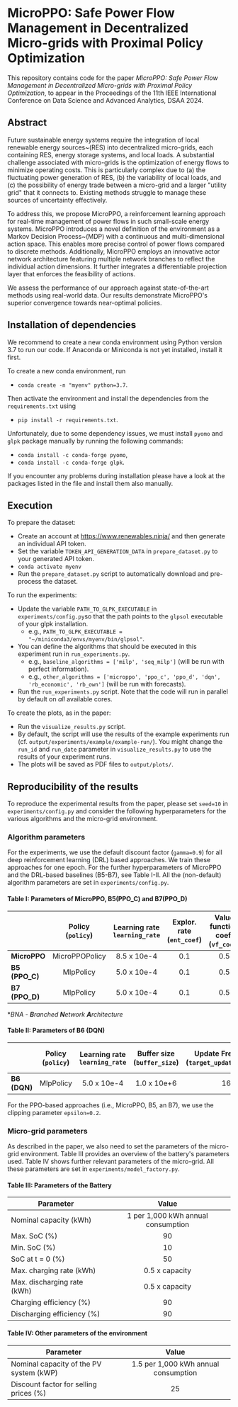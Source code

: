 # MicroPPO: Safe Power Flow Management in Decentralized Micro-grids with Proximal Policy Optimization

This repository contains code for the paper *MicroPPO: Safe Power Flow Management in Decentralized Micro-grids with
Proximal Policy Optimization*, to appear in the Proceedings of the 11th IEEE International Conference on Data Science 
and Advanced Analytics, DSAA 2024.

## Abstract

Future sustainable energy systems require the integration of local renewable energy sources~(RES) into decentralized 
micro-grids, each containing RES, energy storage systems, and local loads. 
A substantial challenge associated with micro-grids is the optimization of energy flows to minimize operating costs. 
This is particularly complex due to (a) the fluctuating power generation of RES, (b) the variability of local loads, 
and (c) the possibility of energy trade between a micro-grid and a larger "utility grid" that it connects to. 
Existing methods struggle to manage these sources of uncertainty effectively.

To address this, we propose MicroPPO, a reinforcement learning approach for real-time management of power flows in such 
small-scale energy systems.
MicroPPO introduces a novel definition of the environment as a Markov Decision Process~(MDP) with a continuous and 
multi-dimensional action space.
This enables more precise control of power flows compared to discrete methods. Additionally, MicroPPO employs an 
innovative actor network architecture featuring multiple network branches to reflect the individual action dimensions. 
It further integrates a differentiable projection layer that enforces the feasibility of actions. 

We assess the performance of our approach against state-of-the-art methods using real-world data. 
Our results demonstrate MicroPPO's superior convergence towards near-optimal policies.

## Installation of dependencies

We recommend to create a new conda environment using Python version 3.7 to run our code. If Anaconda or Miniconda is not
yet installed, install it first.

To create a new conda environment, run

- `conda create -n "myenv" python=3.7`.

Then activate the environment and install the dependencies from the `requirements.txt` using

- `pip install -r requirements.txt`.

Unfortunately, due to some dependency issues, we must install `pyomo` and `glpk` package manually by running the
following commands:

- `conda install -c conda-forge pyomo`,
- `conda install -c conda-forge glpk`.

If you encounter any problems during installation please have a look at the packages listed in the file and install them
also manually.

## Execution

To prepare the dataset:

- Create an account at https://www.renewables.ninja/ and then generate an individual API token.
- Set the variable `TOKEN_API_GENERATION_DATA` in `prepare_dataset.py` to your generated API token.
- `conda activate myenv`
- Run the `prepare_dataset.py` script to automatically download and pre-process the dataset.

To run the experiments:

- Update the variable `PATH_TO_GLPK_EXECUTABLE` in `experiments/config.py`so that the path points to the `glpsol`
  executable of your glpk installation.
  - e.g., `PATH_TO_GLPK_EXECUTABLE = "~/miniconda3/envs/myenv/bin/glpsol"`.
- You can define the algorithms that should be executed in this experiment run in `run_experiments.py`.
    - e.g., `baseline_algorithms = ['milp', 'seq_milp']` (will be run with perfect information).
    - e.g., `other_algorithms = ['microppo', 'ppo_c', 'ppo_d', 'dqn', 'rb_economic', 'rb_own']` (will be run with forecasts).
- Run the `run_experiments.py` script. Note that the code will run in parallel by default on *all* available cores.

To create the plots, as in the paper:

- Run the `visualize_results.py` script.
- By default, the script will use the results of the example experiments run (cf. `output/experiments/example/example-run/`). You might change the `run_id` and `run_date` parameter
  in `visualize_results.py` to use the
  results of your experiment runs.
- The plots will be saved as PDF files to `output/plots/`.

## Reproducibility of the results

To reproduce the experimental results from the paper, please set `seed=10` in `experiments/config.py` and consider
the following hyperparameters for the various algorithms and the micro-grid environment.

### Algorithm parameters

For the experiments, we use the default discount factor (`gamma=0.9`) for all deep reinforcement learning (DRL) based
approaches. We train these approaches for one epoch. For the further hyperparameters of MicroPPO and the DRL-based
baselines (B5-B7), see Table I-II. All the (non-default) algorithm
parameters are set in `experiments/config.py`.

#### Table I: Parameters of MicroPPO, B5(PPO_C) and B7(PPO_D)

|                | **Policy**<br/>(`policy`) | **Learning rate**<br/>`learning_rate` | **Explor. rate**<br/>(`ent_coef`) | **Value function coef.**<br/>(`vf_coef`) | **batch Size**<br/>(`batch_size`) | **Update freq.**<br/>(`n_steps`) | **Actor network**<br/>(`pi`) | **Critic network**<br/>(`vf`) | 
|----------------|:-------------------------:|:-------------------------------------:|:---------------------------------:|:----------------------------------------:|:---------------------------------:|:--------------------------------:|:----------------------------:|:-----------------------------:|
| **MicroPPO**   |      MicroPPOPolicy       |              8.5 x 10e-4              |                0.1                |                   0.5                    |                168                |                7                 |          *- BNA -*           |           *default*           |
| **B5 (PPO_C)** |         MlpPolicy         |              5.0 x 10e-4              |                0.1                |                   0.5                    |                168                |                7                 |           (64,64)            |            (32,32)            |
| **B7 (PPO_D)** |         MlpPolicy         |              5.0 x 10e-4              |                0.1                |                   0.5                    |                168                |                7                 |           (64,64)            |            (32,32)            |

**BNA - **B**ranched **N**etwork **A**rchitecture*

#### Table II: Parameters of B6 (DQN)

|              | **Policy**<br/>(`policy`) | **Learning rate**<br/>`learning_rate` | **Buffer size**<br/>(`buffer_size`) | **Update Freq. Target**<br/>(`target_update_interval`) | **Steps before learning**<br/>(`learning_starts`) | **Networks**<br/>(`net_arch`) | 
|--------------|:-------------------------:|:-------------------------------------:|:-----------------------------------:|:------------------------------------------------------:|:-------------------------------------------------:|:-----------------------------:|
| **B6 (DQN)** |         MlpPolicy         |              5.0 x 10e-4              |             1.0 x 10e+6             |                          168                           |                        24                         |           *default*           |

For the PPO-based approaches (i.e., MicroPPO, B5, an B7), we use the clipping parameter `epsilon=0.2`.

### Micro-grid parameters

As described in the paper, we also need to set the parameters of the micro-grid environment. Table III provides an
overview of the
battery's parameters used. Table IV shows further relevant parameters of the micro-grid. All these parameters are set in
`experiments/model_factory.py`.

#### Table III: Parameters of the Battery

| Parameter                   |               Value                |
|-----------------------------|:----------------------------------:|
| Nominal capacity (kWh)      | 1 per 1,000 kWh annual consumption |
| Max. SoC (%)                |                 90                 |
| Min. SoC (%)                |                 10                 |
| SoC at t = 0 (%)            |                 50                 |
| Max. charging rate (kWh)    |           0.5 x capacity           |
| Max. discharging rate (kWh) |           0.5 x capacity           |
| Charging efficiency (%)     |                 90                 |
| Discharging efficiency (%)  |                 90                 |

#### Table IV: Other parameters of the environment

| Parameter                               |                Value                 |
|-----------------------------------------|:------------------------------------:|
| Nominal capacity of the PV system (kWP) | 1.5 per 1,000 kWh annual consumption |
| Discount factor for selling prices (%)  |                  25                  |